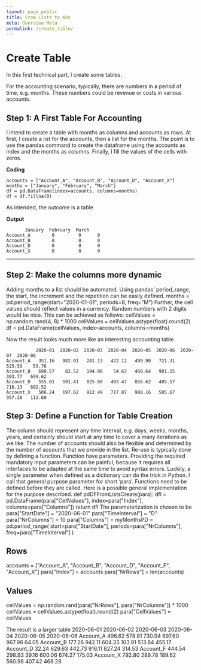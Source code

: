 ```yaml
---
layout: page_public
title: From Lists to K8s
meta: Overview Meta
permalink: /create_table/
---
```


# Create Table

In this first technical part, I create some tables.

For the accounting scenario, typically, there are numbers in a period of time, e.g. months. These numbers could be revenue or costs in various accounts.

## Step 1: A First Table For Accounting

I intend to create a table with months as columns and accounts as rows. At first, I create a list for the accounts, then a list for the months. The point is to use the pandas command to create the dataframe using the accounts as index and the months as columns. Finally, I fill the values of the cells with zeros.

**Coding**
>
    accounts = ["Account_A", "Account_B", "Account_D", "Account_X"]
    months = ["January", "February", "March"]
    df = pd.DataFrame(index=accounts, columns=months)
    df = df.fillna(0)


As intended, the outcome is a table

**Output**
>
           January  February  March
    Account_A        0         0      0
    Account_B        0         0      0
    Account_D        0         0      0
    Account_X        0         0      0

---


## Step 2: Make the columns more dynamic 

Adding months to a list should be automated. Using pandas’ period_range, the start, the increment and the repetition can be easily defined.
months = pd.period_range(start="2020-01-01", periods=8, freq="M")
Further, the cell values should reflect values in a currency. Random numbers with 2 digits would be nice.
This can be achieved as follows:
cellValues = np.random.rand(4, 8) * 1000
cellValues = cellValues.astype(float).round(2)
df = pd.DataFrame(cellValues, index=accounts, columns=months)

Now the result looks much more like an interesting accounting table.
>
               2020-01  2020-02  2020-03  2020-04  2020-05  2020-06  2020-07  2020-08
    Account_A   351.16   982.01   241.13   422.12   499.90   721.31   525.59    59.76
    Account_B   690.57    82.52   194.08    54.63   460.64   901.15   303.77   699.62
    Account_D   555.01   591.41   825.60   403.47   856.62   485.57   716.13   602.52
    Account_X   506.24   197.62   912.49   717.87   988.16   585.67   957.28   112.60

## Step 3: Define a Function for Table Creation

The column should represent any time interval, e.g. days, weeks, months, years, and certainly should start at any time to cover a many iterations as we like.
The number of accounts should also be flexible and determined by the number of accounts that we provide in the list. 
Re-use is typically done by defining a function. Function have parameters. Providing the required mandatory input parameters can be painful, because it requires all interfaces to be adapted at the same time to avoid syntax errors. Luckily, a single parameter when defined as a dictionary can do the trick in Python. I call that general purpose parameter for short ‘para’. 
Functions need to be defined before they are called. Here is a possible general implementation for the purpose described.
def pdDFFromListsCreate(para):
    dfl = pd.DataFrame(para["CellValues"], index=para["Index"], columns=para["Columns"])
    return dfl
The parameterization is chosen to be 
para["StartDate"] = "2020-06-01"
para["TimeInterval"] = "D"
para["NrColumns"] = 10
para["Columns"] = myMonthsPD = pd.period_range(
    start=para["StartDate"], periods=para["NrColumns"], freq=para["TimeInterval"]
)

## Rows

accounts = ["Account_A", "Account_B", "Account_D", "Account_F", "Account_X"]
para["Index"] = accounts
para["NrRows"] = len(accounts)

## Values

cellValues = np.random.rand(para["NrRows"], para["NrColumns"]) * 1000
cellValues = cellValues.astype(float).round(2)
para["CellValues"] = cellValues


The result is a larger table
           2020-06-01  2020-06-02  2020-06-03  2020-06-04  2020-06-05  2020-06-06
Account_A      496.62      578.81      730.94      697.60      967.98       64.05
Account_B      177.26      942.11      604.33      103.91      513.84      455.17
Account_D       32.24      629.63      442.73      916.11      827.24      314.53
Account_F      444.54      298.93       39.16      600.06      674.27      175.03
Account_X      792.80      289.78      189.62      560.98      407.42      468.28
